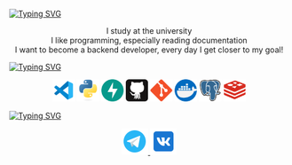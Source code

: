 [![Typing SVG](https://readme-typing-svg.herokuapp.com?font=Agdasima&weight=600&size=25&pause=1000&color=F7F7F7&background=FFFFFF00&width=450&height=70&lines=Hi+there%2C+I+am+Andrew+Medvedev)](https://git.io/typing-svg)
<p align="center">
        <!-- Intro -->
        </samp>
        I study at the university
        <br>
        I like programming, especially reading documentation
        <br>
        I want to become a backend developer, every day I get closer to my goal!
        </samp>
</p>

[![Typing SVG](https://readme-typing-svg.herokuapp.com?font=Agdasima&weight=600&size=25&pause=1000&color=0045F7&background=FFFFFF00&width=450&height=70&lines=+Languages+%26+Frameworks+%26+Tools++)](https://git.io/typing-svg)
<br>

<p align="center">
 <code><img title="vs code" height="40" src="images/icons8-код-визуальной-студии-2019-240 (1).png"></code>
 <code><img title="python" height="40" src="images/python-original.svg"></code>
 <code><img title="fastapi" height="40" src="images/fastapi.svg"></code>
 <code><img title="github" height="40" src="images/45_github-tile.e1be128b4e.svg"></code>
 <code><img title="git" height="40" src="images/git-original.svg"></code>
 <code><img title="docker" height="40" src="images/919853.png"></code>
 <code><img title="postgresql" height="40" src="images/postgresql.svg"></code>
 <code><img title="redis" height="40" src="images/redis_plain_wordmark_logo_icon_14635.png"></code>

<br>

[![Typing SVG](https://readme-typing-svg.herokuapp.com?font=Agdasima&weight=600&size=25&pause=1000&color=F70000&background=FFFFFF00&width=450&height=70&lines=Connect+with+me)](https://git.io/typing-svg)

<div align="center">
<a href="https://t.me/andremedvdv" target="_blank">
<img src="images/icons8-логотип-telegram-48.png" />
</a>
<a href="https://vk.com/wished4" target="_blank">
<img src="images/icons8-vkontakte-48.png" />
</a>
